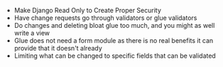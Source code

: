 - Make Django Read Only to Create Proper Security
- Have change requests go through validators or glue validators
- Do changes and deleting bloat glue too much, and you might as well write a view
- Glue does not need a form module as there is no real benefits it can provide that it doesn't already
- Limiting what can be changed to specific fields that can be validated